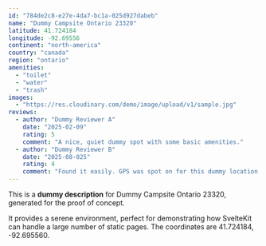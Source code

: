 ```yaml
---
id: "784de2c8-e27e-4da7-bc1a-025d927dabeb"
name: "Dummy Campsite Ontario 23320"
latitude: 41.724184
longitude: -92.69556
continent: "north-america"
country: "canada"
region: "ontario"
amenities:
  - "toilet"
  - "water"
  - "trash"
images:
  - "https://res.cloudinary.com/demo/image/upload/v1/sample.jpg"
reviews:
  - author: "Dummy Reviewer A"
    date: "2025-02-09"
    rating: 5
    comment: "A nice, quiet dummy spot with some basic amenities."
  - author: "Dummy Reviewer B"
    date: "2025-08-025"
    rating: 4
    comment: "Found it easily. GPS was spot on for this dummy location."
---
```


This is a **dummy description** for Dummy Campsite Ontario 23320, generated for the proof of concept.

It provides a serene environment, perfect for demonstrating how SvelteKit can handle a large number of static pages. The coordinates are 41.724184, -92.695560.
